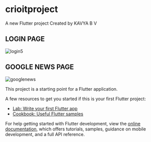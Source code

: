 # crioitproject

A new Flutter project Created by KAVYA B V 

## LOGIN PAGE 
![login5](https://user-images.githubusercontent.com/87083414/236015924-d87d596b-4067-4e12-a5c6-8a97eca1e973.png)

## GOOGLE NEWS PAGE
![googlenews](https://user-images.githubusercontent.com/87083414/236016615-6af993e0-8bf7-428d-a1c1-245523673edf.png)

This project is a starting point for a Flutter application.

A few resources to get you started if this is your first Flutter project:

- [Lab: Write your first Flutter app](https://docs.flutter.dev/get-started/codelab)
- [Cookbook: Useful Flutter samples](https://docs.flutter.dev/cookbook)

For help getting started with Flutter development, view the
[online documentation](https://docs.flutter.dev/), which offers tutorials,
samples, guidance on mobile development, and a full API reference.
